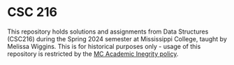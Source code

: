 # CSC 216

This repository holds solutions and assignments from Data Structures (CSC216) during the Spring 2024 semester at Mississippi College, taught by Melissa Wiggins.  This is for historical purposes only - usage of this repository is restricted by the [MC Academic Inegrity policy](https://www.mc.edu/provost/mcsyllabus).
